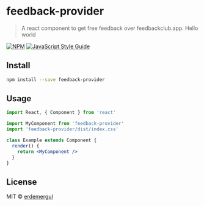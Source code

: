 # feedback-provider

> A react component to get free feedback over feedbackclub.app. Hello world

[![NPM](https://img.shields.io/npm/v/feedback-provider.svg)](https://www.npmjs.com/package/feedback-provider) [![JavaScript Style Guide](https://img.shields.io/badge/code_style-standard-brightgreen.svg)](https://standardjs.com)

## Install

```bash
npm install --save feedback-provider
```

## Usage

```jsx
import React, { Component } from 'react'

import MyComponent from 'feedback-provider'
import 'feedback-provider/dist/index.css'

class Example extends Component {
  render() {
    return <MyComponent />
  }
}
```

## License

MIT © [erdemergul](https://github.com/erdemergul)
